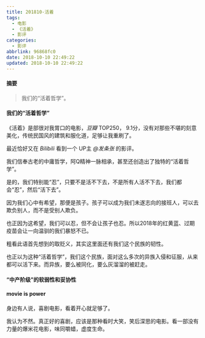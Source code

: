 ```yaml
---
title: 201810-活着
tags:
  - 电影
  - 《活着》
  - 影评
categories:
  - 影评
abbrlink: 96868fc0
date: 2018-10-10 22:49:22
updated: 2018-10-10 22:49:22
---
```


#### 摘要

>我们的“活着哲学”。

<!-- more -->

#### 我们的“活着哲学”

《活着》是部很对我胃口的电影，*豆瓣* TOP250， 9.1分，没有对那些不堪的刻意美化，传统民国风的建筑和服化道，足够让我重刷了。

最近恰好又在 *Bilibili* 看到一个 UP主 *@发条张* 的影评。

我们信奉古老的中庸哲学，阿Q精神一脉相承，甚至还创造出了独特的“活着哲学”。

是的，我们特别能“忍”，只要不是活不下去，不是所有人活不下去，我们都会“忍”，然后“活下去”。

因为我们心中有希望，那便是孩子。孩子可以成为我们未遂志向的接班人，可以去欺负别人，而不是受别人欺负。

也正因为这希望，我们可以忍，但不会让孩子也忍。所以2018年的红黄蓝、过期疫苗会让一向温驯的我们暴怒不已。

粗看此语首先想到的取贬义，其实这里面还有我们这个民族的韧性。

也正以为这种“活着哲学”，我们这个民族，面对这么多次的异族入侵和征服，从来都可以活下来。而异族，要么被同化，要么灰溜溜的被赶走。

#### “中产阶级”的软弱性和妥协性

#### movie is power

身边有人说，喜剧电影，看着开心就足够了。

我认为不然。真正好的喜剧，应该是那种看时大笑，笑后深思的电影。看一部没有力量的爆米花电影，味同嚼蜡，虚度生命。

